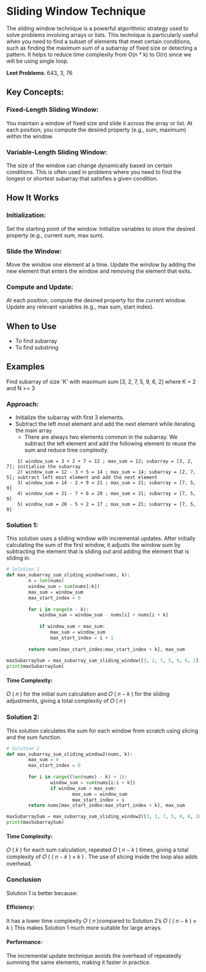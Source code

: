 # Sliding Window Technique
The sliding window technique is a powerful algorithmic strategy used to solve problems involving arrays or lists. This technique is particularly useful when you need to find a subset of elements that meet certain conditions, such as finding the maximum sum of a subarray of fixed size or detecting a pattern.
It helps to reduce time complexity from O(n * k) to O(n) since we will be using single loop.

**Leet Problems**: 643, 3, 76

## Key Concepts:

### Fixed-Length Sliding Window:
You maintain a window of fixed size and slide it across the array or list.
At each position, you compute the desired property (e.g., sum, maximum) within the window.

### Variable-Length Sliding Window:
The size of the window can change dynamically based on certain conditions.
This is often used in problems where you need to find the longest or shortest subarray that satisfies a given condition.

## How It Works

### Initialization:
Set the starting point of the window.
Initialize variables to store the desired property (e.g., current sum, max sum).

### Slide the Window:
Move the window one element at a time.
Update the window by adding the new element that enters the window and removing the element that exits.

### Compute and Update:
At each position, compute the desired property for the current window.
Update any relevant variables (e.g., max sum, start index).

## When to Use
- To find subarray
- To find substring


## Examples
Find subarray of size 'K' with maximum sum
[3, 2, 7, 5, 9, 6, 2] where K = 2 and N >= 3

### Approach:
-   Initialize the subarray with first 3 elements.
-   Subtract the left most element and add the next element while iterating the main array  
    -   There are always two elements common in the subarray. We subtract the left element and add the following element to reuse the sum and reduce time complexity.

```plaintext
    1) window_sum = 3 + 2 + 7 = 12 ; max_sum = 12; subarray = [3, 2, 7]; initialize the subarray
    2) window_sum = 12 - 3 + 5 = 14 ; max_sum = 14; subarray = [2, 7, 5]; subtract left most element and add the next element
    3) window_sum = 14 - 2 + 9 = 21 ; max_sum = 21; subarray = [7, 5, 9]
    4) window_sum = 21 - 7 + 6 = 20 ; max_sum = 21; subarray = [7, 5, 9]
    5) window_sum = 20 - 5 + 2 = 17 ; max_sum = 21; subarray = [7, 5, 9]
```

### Solution 1:
This solution uses a sliding window with incremental updates. After initially calculating the sum of the first window, it adjusts the window sum by subtracting the element that is sliding out and adding the element that is sliding in.

```python
# Solution 1
def max_subarray_sum_sliding_window(nums, k):
        n = len(nums)
        window_sum = sum(nums[:k])
        max_sum = window_sum
        max_start_index = 0
        
        for i in range(n - k):
            window_sum = window_sum - nums[i] + nums[i + k]
            
            if window_sum > max_sum:
                max_sum = window_sum
                max_start_index = i + 1
            
        return nums[max_start_index:max_start_index + k], max_sum
    
maxSubarraySum = max_subarray_sum_sliding_window([3, 2, 7, 5, 9, 6, 2], 3)
print(maxSubarraySum)
```

#### Time Complexity: 
𝑂 ( 𝑛 ) for the initial sum calculation and 
𝑂 ( 𝑛 − 𝑘 ) for the sliding adjustments, giving a total complexity of 𝑂 ( 𝑛 )

### Solution 2:
This solution calculates the sum for each window from scratch using slicing and the sum function.

```python
# Solution 2
def max_subarray_sum_sliding_window2(nums, k):
        max_sum = 0
        max_start_index = 0
        
        for i in range((len(nums) - k) + 1):
                window_sum = sum(nums[i:i + k])
                if window_sum > max_sum:
                        max_sum = window_sum
                        max_start_index = i
        return nums[max_start_index:max_start_index + k], max_sum

maxSubarraySum = max_subarray_sum_sliding_window2([3, 2, 7, 5, 9, 6, 10], 3)
print(maxSubarraySum)
```

#### Time Complexity: 
𝑂 ( 𝑘 ) for each sum calculation, repeated 𝑂 ( 𝑛 − 𝑘 ) times, 
giving a total complexity of 𝑂 ( ( 𝑛 − 𝑘 ) × 𝑘 ) .
The use of slicing inside the loop also adds overhead.

### Conclusion
Solution 1 is better because:

#### Efficiency: 
It has a lower time complexity 
𝑂 ( 𝑛 )compared to Solution 2’s 𝑂 ( ( 𝑛 − 𝑘 ) × 𝑘 )
This makes Solution 1 much more suitable for large arrays.

#### Performance: 
The incremental update technique avoids the overhead of repeatedly summing the same elements, 
making it faster in practice.